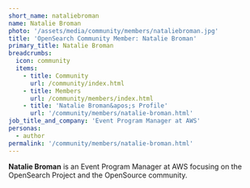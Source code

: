 ```yaml
---
short_name: nataliebroman
name: Natalie Broman
photo: '/assets/media/community/members/nataliebroman.jpg'
title: 'OpenSearch Community Member: Natalie Broman'
primary_title: Natalie Broman
breadcrumbs:
  icon: community
  items:
    - title: Community
      url: /community/index.html
    - title: Members
      url: /community/members/index.html
    - title: 'Natalie Broman&apos;s Profile'
      url: '/community/members/natalie-broman.html'
job_title_and_company: 'Event Program Manager at AWS'
personas:
  - author
permalink: '/community/members/natalie-broman.html'
---
```

**Natalie Broman** is an Event Program Manager at AWS focusing on the OpenSearch Project and the OpenSource community.